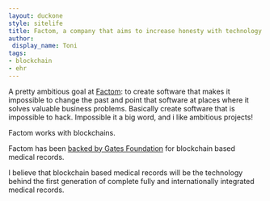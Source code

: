 ```yaml
---
layout: duckone
style: sitelife
title: Factom, a company that aims to increase honesty with technology
author: 
 display_name: Toni
tags:
- blockchain
- ehr
---
```


A pretty ambitious goal at [Factom](http://www.factom.com/): to create software that makes it impossible to change the past and point that software at places where it solves valuable business problems. Basically create software that is impossible to hack. Impossible it a big word, and i like ambitious projects!

Factom works with blockchains.

Factom has been [backed by Gates Foundation](https://bitcoinmagazine.com/articles/gates-foundation-grant-boosts-factom-s-blockchain-based-medical-record-development-1479492383) for blockchain based medical records.

I believe that blockchain based medical records will be the technology behind the first generation of complete fully and internationally integrated medical records.